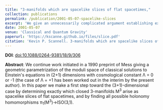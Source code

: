 ```yaml
---
title: "3-manifolds which are spacelike slices of flat spacetimes,"
collection: publications
permalink: /publication/2001-05-07-spacelike-slices
excerpt: 'We give an unnecessarily complicated argument establishing exactly which closed 3-manifolds arise as spacelike slices of flat spacetimes.'
date: 2001-05-07
venue: 'Classical and Quantum Gravity'
paperurl: 'https://kscanne.github.io/files/slice.pdf'
citation: 'Kevin P. Scannell. 3-manifolds which are spacelike slices of flat spacetimes. <i>Classical and Quantum Gravity</i>, 18(9):1691–1701, 2001.'
---
```


**DOI**: [doi:10.1088/0264-9381/18/9/306](http://dx.doi.org/10.1088/0264-9381/18/9/306)

**Abstract**: We continue work initiated in a 1990 preprint of Mess giving a geometric parametrization of the moduli space of classical solutions to Einstein's equations in (2+1) dimensions with cosmological constant Λ = 0 or -1 (the case of Λ = +1 has been worked out in the interim by the present author). In this paper we make a first step toward the (3+1)-dimensional case by determining exactly which closed 3-manifolds M<sup>3</sup> arise as spacelike slices of flat spacetimes, and by finding all possible holonomy homomorphisms π<sub>1</sub>(M<sup>3</sup>)→ISO(3,1).
